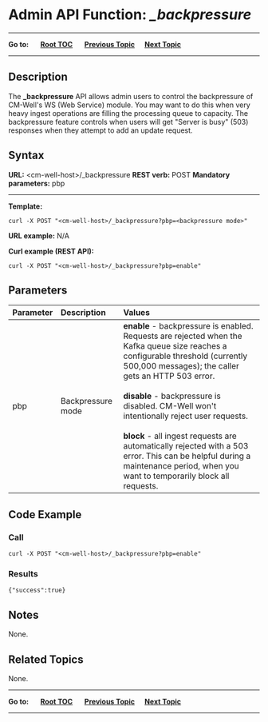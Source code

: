 # Admin API Function: *_backpressure*

----

**Go to:** &nbsp;&nbsp;&nbsp;&nbsp; [**Root TOC**](CM-Well.RootTOC.md) &nbsp;&nbsp;&nbsp;&nbsp; [**Previous Topic**](Admin.TestAndFixCorruptedData.md)&nbsp;&nbsp;&nbsp;&nbsp; [**Next Topic**](Admin.Kafka.md)  

----

## Description

The **_backpressure** API allows admin users to control the backpressure of CM-Well's WS (Web Service) module. You may want to do this when very heavy ingest operations are filling the processing queue to capacity. The backpressure feature controls when users will get "Server is busy" (503) responses when they attempt to add an update request.


## Syntax

**URL:** \<cm-well-host\>/_backpressure
**REST verb:** POST
**Mandatory parameters:** pbp

----------

**Template:**

    curl -X POST "<cm-well-host>/_backpressure?pbp=<backpressure mode>"

**URL example:** N/A

**Curl example (REST API):**

    curl -X POST "<cm-well-host>/_backpressure?pbp=enable" 


## Parameters

Parameter | Description | Values 
:----------|:-------------|:--------
pbp | Backpressure mode | **enable** - backpressure is enabled. Requests are rejected when the Kafka queue size reaches a configurable threshold (currently 500,000 messages); the caller gets an HTTP 503 error.<br/><br/>**disable** - backpressure is disabled. CM-Well won't intentionally reject user requests.<br/><br/>**block** - all ingest requests are automatically rejected with a 503 error. This can be helpful during a maintenance period, when you want to temporarily block all requests.

## Code Example

### Call

    curl -X POST "<cm-well-host>/_backpressure?pbp=enable"

### Results

    {"success":true}


## Notes

None.

## Related Topics

None.

----

**Go to:** &nbsp;&nbsp;&nbsp;&nbsp; [**Root TOC**](CM-Well.RootTOC.md) &nbsp;&nbsp;&nbsp;&nbsp; [**Previous Topic**](Admin.TestAndFixCorruptedData.md)&nbsp;&nbsp;&nbsp;&nbsp; [**Next Topic**](Admin.Kafka.md)  

----
